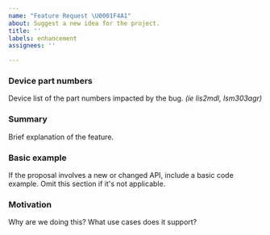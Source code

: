 ```yaml
---
name: "Feature Request \U0001F4A1"
about: Suggest a new idea for the project.
title: ''
labels: enhancement
assignees: ''

---
```


### Device part numbers

Device list of the part numbers impacted by the bug. *(ie lis2mdl, lsm303agr)*

### Summary

Brief explanation of the feature.

### Basic example

If the proposal involves a new or changed API, include a basic code example. Omit this section if it's not applicable.

### Motivation

Why are we doing this? What use cases does it support?
